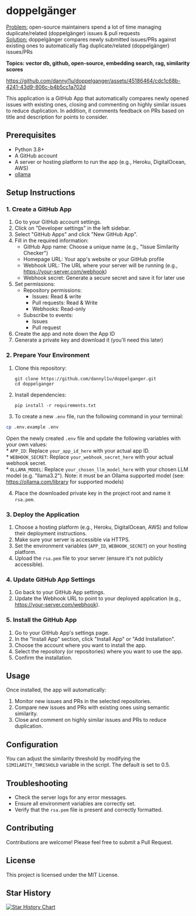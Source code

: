 # doppelgänger
<ins>Problem:</ins> open-source maintainers spend a lot of time managing duplicate/related (doppelgänger) issues & pull requests  
<ins>Solution:</ins> doppelgänger compares newly submitted issues/PRs against existing ones to automatically flag duplicate/related (doppelgänger) issues/PRs

**Topics: vector db, github, open-source, embedding search, rag, similarity scores**

https://github.com/dannyl1u/doppelganger/assets/45186464/cdc1c68b-4241-43d9-806c-b4b5cc1a702d

This application is a GitHub App that automatically compares newly opened issues with existing ones, closing and commenting on highly similar issues to reduce duplication.
In addition, it comments feedback on PRs based on title and description for points to consider.
## Prerequisites

- Python 3.8+
- A GitHub account
- A server or hosting platform to run the app (e.g., Heroku, DigitalOcean, AWS)
- [ollama](https://github.com/ollama/ollama) 

## Setup Instructions

### 1. Create a GitHub App

1. Go to your GitHub account settings.
2. Click on "Developer settings" in the left sidebar.
3. Select "GitHub Apps" and click "New GitHub App".
4. Fill in the required information:
   - GitHub App name: Choose a unique name (e.g., "Issue Similarity Checker")
   - Homepage URL: Your app's website or your GitHub profile
   - Webhook URL: The URL where your server will be running (e.g., https://your-server.com/webhook)
   - Webhook secret: Generate a secure secret and save it for later use
5. Set permissions:
   - Repository permissions:
     - Issues: Read & write
     - Pull requests: Read & Write
     - Webhooks: Read-only
   - Subscribe to events:
     - Issues
     - Pull request
6. Create the app and note down the App ID
7. Generate a private key and download it (you'll need this later)

### 2. Prepare Your Environment

1. Clone this repository:
   ```
   git clone https://github.com/dannyl1u/doppelganger.git
   cd doppelganger
   ```

2. Install dependencies:
   ```
   pip install -r requirements.txt
   ```

3. To create a new `.env` file, run the following command in your terminal:

```bash
cp .env.example .env
```

Open the newly created `.env` file and update the following variables with your own values:  
\* `APP_ID`: Replace `your_app_id_here` with your actual app ID.  
\* `WEBHOOK_SECRET`: Replace `your_webhook_secret_here` with your actual webhook secret.  
\* `OLLAMA_MODEL`: Replace `your_chosen_llm_model_here` with your chosen LLM model (e.g. "llama3.2"). Note: it must be an Ollama supported model (see: https://ollama.com/library for supported models)  

4. Place the downloaded private key in the project root and name it `rsa.pem`.

### 3. Deploy the Application

1. Choose a hosting platform (e.g., Heroku, DigitalOcean, AWS) and follow their deployment instructions.
2. Make sure your server is accessible via HTTPS.
3. Set the environment variables (`APP_ID`, `WEBHOOK_SECRET`) on your hosting platform.
4. Upload the `rsa.pem` file to your server (ensure it's not publicly accessible).

### 4. Update GitHub App Settings

1. Go back to your GitHub App settings.
2. Update the Webhook URL to point to your deployed application (e.g., https://your-server.com/webhook).

### 5. Install the GitHub App

1. Go to your GitHub App's settings page.
2. In the "Install App" section, click "Install App" or "Add Installation".
3. Choose the account where you want to install the app.
4. Select the repository (or repositories) where you want to use the app.
5. Confirm the installation.

## Usage

Once installed, the app will automatically:

1. Monitor new issues and PRs in the selected repositories.
2. Compare new issues and PRs with existing ones using semantic similarity.
3. Close and comment on highly similar issues and PRs to reduce duplication.

## Configuration

You can adjust the similarity threshold by modifying the `SIMILARITY_THRESHOLD` variable in the script. The default is set to 0.5.

## Troubleshooting

- Check the server logs for any error messages.
- Ensure all environment variables are correctly set.
- Verify that the `rsa.pem` file is present and correctly formatted.

## Contributing

Contributions are welcome! Please feel free to submit a Pull Request.

## License

This project is licensed under the MIT License.

## Star History

<a href="https://star-history.com/#dannyl1u/doppelganger&Date">
  <picture>
    <source media="(prefers-color-scheme: dark)" srcset="https://api.star-history.com/svg?repos=dannyl1u/doppelganger&type=Date&theme=dark" />
    <source media="(prefers-color-scheme: light)" srcset="https://api.star-history.com/svg?repos=dannyl1u/doppelganger&type=Date" />
    <img alt="Star History Chart" src="https://api.star-history.com/svg?repos=dannyl1u/doppelganger&type=Date" />
  </picture>
</a>
